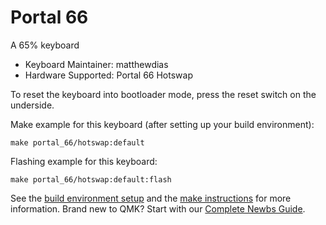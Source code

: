 # Portal 66

A 65% keyboard

* Keyboard Maintainer: matthewdias
* Hardware Supported: Portal 66 Hotswap

To reset the keyboard into bootloader mode, press the reset switch on the underside.

Make example for this keyboard (after setting up your build environment):

    make portal_66/hotswap:default

Flashing example for this keyboard:

    make portal_66/hotswap:default:flash

See the [build environment setup](https://docs.qmk.fm/#/getting_started_build_tools) and the [make instructions](https://docs.qmk.fm/#/getting_started_make_guide) for more information. Brand new to QMK? Start with our [Complete Newbs Guide](https://docs.qmk.fm/#/newbs).

